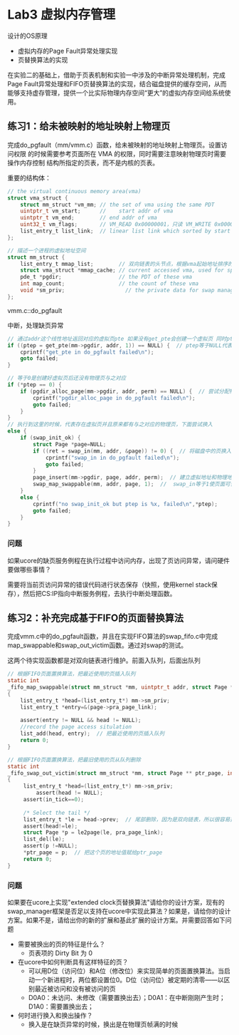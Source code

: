 # Lab3 虚拟内存管理

设计的OS原理

- 虚拟内存的Page Fault异常处理实现
- 页替换算法的实现

在实验二的基础上，借助于页表机制和实验一中涉及的中断异常处理机制，完成Page Fault异常处理和FIFO页替换算法的实现，结合磁盘提供的缓存空间，从而能够支持虚存管理，提供一个比实际物理内存空间“更大”的虚拟内存空间给系统使用。

## 练习1：给未被映射的地址映射上物理页

完成do_pgfault（mm/vmm.c）函数，给未被映射的地址映射上物理页。设置访问权限 的时候需要参考页面所在 VMA 的权限，同时需要注意映射物理页时需要操作内存控制 结构所指定的页表，而不是内核的页表。

重要的结构体：

```c
// the virtual continuous memory area(vma)
struct vma_struct {
    struct mm_struct *vm_mm; // the set of vma using the same PDT 
    uintptr_t vm_start;      //    start addr of vma    
    uintptr_t vm_end;        // end addr of vma
    uint32_t vm_flags;       // VM_READ 0x00000001，只读 VM_WRITE 0x00000002，可读写 VM_EXEC 0x00000004，可执行
    list_entry_t list_link;  // linear list link which sorted by start addr of vma
};
```

```c
// 描述一个进程的虚拟地址空间
struct mm_struct {
    list_entry_t mmap_list;        // 双向链表的头节点，根据vma起始地址排序的链表
    struct vma_struct *mmap_cache; // current accessed vma, used for speed purpose
    pde_t *pgdir;                  // the PDT of these vma
    int map_count;                 // the count of these vma
    void *sm_priv;                   // the private data for swap manager
};
```

vmm.c::do_pgfault​

中断，处理缺页异常

```c
// 通过addr这个线性地址返回对应的虚拟页pte 如果没有get_pte会创建一个虚拟页 同时ptep等于0
if ((ptep = get_pte(mm->pgdir, addr, 1)) == NULL) {  // ptep等于NULL代表alloc_page创建虚拟页失败
    cprintf("get_pte in do_pgfault failed\n");
    goto failed;
}

// 等于0是创建好虚拟页后还没有物理页与之对应
if (*ptep == 0) {
    if (pgdir_alloc_page(mm->pgdir, addr, perm) == NULL) {  // 尝试分配物理页
        cprintf("pgdir_alloc_page in do_pgfault failed\n");
        goto failed;
    }
}
// 执行到这里的时候，代表存在虚拟页并且原来都有与之对应的物理页，下面尝试换入
else { 
    if (swap_init_ok) {
        struct Page *page=NULL;
        if ((ret = swap_in(mm, addr, &page)) != 0) {  // 将磁盘中的页换入到内存
            cprintf("swap_in in do_pgfault failed\n");
            goto failed;
        }
        page_insert(mm->pgdir, page, addr, perm);  // 建立虚拟地址和物理地址之间的对应关系
        swap_map_swappable(mm, addr, page, 1);  // 	swap_in等于1使页面可替换
    }
    else {
        cprintf("no swap_init_ok but ptep is %x, failed\n",*ptep);
        goto failed;
    }
}
```

### 问题

如果ucore的缺页服务例程在执行过程中访问内存，出现了页访问异常，请问硬件要做哪些事情？

需要将当前页访问异常的错误代码进行状态保存（快照，使用kernel stack保存），然后把CS:IP指向中断服务例程，去执行中断处理函数。

## 练习2：补充完成基于FIFO的页面替换算法

完成vmm.c中的do_pgfault函数，并且在实现FIFO算法的swap_fifo.c中完成map_swappable和swap_out_victim函数。通过对swap的测试。

这两个待实现函数都是对双向链表进行维护。前面入队列，后面出队列

```c
// 根据FIFO页面置换算法，把最近使用的页插入队列
static int
_fifo_map_swappable(struct mm_struct *mm, uintptr_t addr, struct Page *page, int swap_in)
{
    list_entry_t *head=(list_entry_t*) mm->sm_priv;
    list_entry_t *entry=&(page->pra_page_link);
 
    assert(entry != NULL && head != NULL);
    //record the page access situlation
    list_add(head, entry);  // 把最近使用的页插入队列
    return 0;
}
```



```c
// 根据FIFO页面置换算法，把最旧使用的页从队列删除
static int
_fifo_swap_out_victim(struct mm_struct *mm, struct Page ** ptr_page, int in_tick)
{
     list_entry_t *head=(list_entry_t*) mm->sm_priv;
         assert(head != NULL);
     assert(in_tick==0);
     
     /* Select the tail */
     list_entry_t *le = head->prev;  // 尾部删除，因为是双向链表，所以很容易找到尾部
     assert(head!=le);
     struct Page *p = le2page(le, pra_page_link);
     list_del(le);
     assert(p !=NULL);
     *ptr_page = p;  // 把这个页的地址值赋给ptr_page
     return 0;
}
```

### 问题

如果要在ucore上实现"extended clock页替换算法"请给你的设计方案，现有的swap_manager框架是否足以支持在ucore中实现此算法？如果是，请给你的设计方案。如果不是，请给出你的新的扩展和基此扩展的设计方案。并需要回答如下问题

- 需要被换出的页的特征是什么？
  - 页表项的 Dirty Bit 为 0 
- 在ucore中如何判断具有这样特征的页？
  - 可以用D位（访问位）和A位（修改位）来实现简单的页面置换算法。当启动一个新进程时，两位都设置位0。D位（访问位）被定期的清零——以区别最近被访问和没有被访问的页
  - D0A0：未访问、未修改（需要置换出去）；D0A1：在中断刚刚产生时；D1A0：需要置换出去；
- 何时进行换入和换出操作？
  - 换入是在缺页异常的时候，换出是在物理页帧满的时候